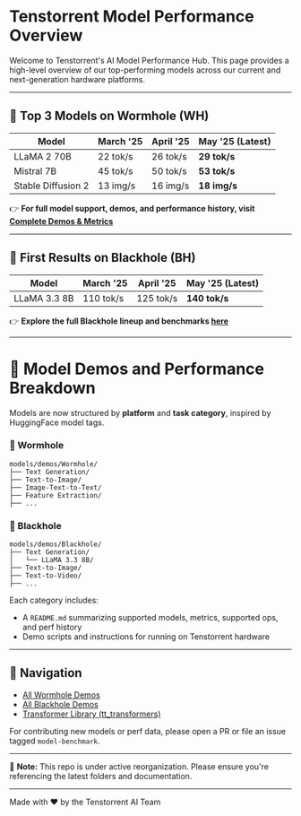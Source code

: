 # Tenstorrent Model Performance Overview

Welcome to Tenstorrent's AI Model Performance Hub. This page provides a high-level overview of our top-performing models across our current and next-generation hardware platforms.

---

## 🚀 Top 3 Models on **Wormhole** (WH)

| Model          | March '25 | April '25 | May '25 (Latest) |
|----------------|-----------|-----------|------------------|
| LLaMA 2 70B    | 22 tok/s  | 26 tok/s  | **29 tok/s**     |
| Mistral 7B     | 45 tok/s  | 50 tok/s  | **53 tok/s**     |
| Stable Diffusion 2 | 13 img/s | 16 img/s | **18 img/s**     |

👉 **For full model support, demos, and performance history, visit [Complete Demos & Metrics](./models/demos)**

---

## 🧠 First Results on **Blackhole** (BH)

| Model            | March '25 | April '25 | May '25 (Latest) |
|------------------|-----------|-----------|------------------|
| LLaMA 3.3 8B     | 110 tok/s | 125 tok/s | **140 tok/s**    |

👉 **Explore the full Blackhole lineup and benchmarks [here](./models/demos/Blackhole)**

---

# 📂 Model Demos and Performance Breakdown

Models are now structured by **platform** and **task category**, inspired by HuggingFace model tags.

### 🔹 Wormhole

```
models/demos/Wormhole/
├── Text Generation/
├── Text-to-Image/
├── Image-Text-to-Text/
├── Feature Extraction/
├── ...
```

### 🔹 Blackhole

```
models/demos/Blackhole/
├── Text Generation/
│   └── LLaMA 3.3 8B/
├── Text-to-Image/
├── Text-to-Video/
├── ...
```

Each category includes:
- A `README.md` summarizing supported models, metrics, supported ops, and perf history
- Demo scripts and instructions for running on Tenstorrent hardware

---

## 🧭 Navigation

- [All Wormhole Demos](./models/demos/Wormhole)
- [All Blackhole Demos](./models/demos/Blackhole)
- [Transformer Library (tt_transformers)](./models/tt_transformers)

For contributing new models or perf data, please open a PR or file an issue tagged `model-benchmark`.

---

🔔 **Note:** This repo is under active reorganization. Please ensure you're referencing the latest folders and documentation.

---

Made with ❤️ by the Tenstorrent AI Team

